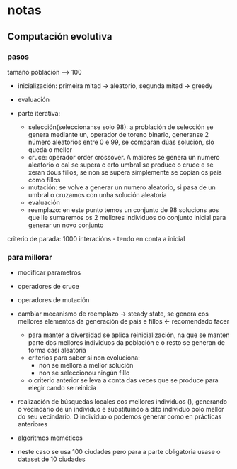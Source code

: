 # notas

## Computación evolutiva

### pasos

tamaño población --> 100

- inicialización: primeira mitad -> aleatorio, segunda mitad -> greedy
- evaluación
- parte iterativa:

    - selección(seleccionanse solo 98): a problación de selección se genera mediante un, operador de toreno binario, generanse 2 número aleatorios entre 0 e 99, se comparan dúas solución, slo queda o mellor
    - cruce: operador order crossover. A maiores se genera un numero aleatorio o cal se supera c erto umbral se produce o cruce e se xeran dous fillos, se non se supera simplemente se copian os pais como fillos
    - mutación: se volve a generar un numero aleatorio, si pasa de  un umbral o cruzamos con unha solución aleatoria
    - evaluación
    - reemplazo: en este punto temos un conjunto de 98 solucions aos que lle sumaremos os 2 mellores individuos do conjunto inicial para generar un novo conjunto

criterio de parada: 1000 interacións - tendo en conta a inicial

### para  millorar

- modificar parametros
- operadores de cruce
- operadores de mutación
- cambiar mecanismo de reemplazo -> steady state, se genera cos mellores elementos da generación de pais e fillos <- recomendado facer
    - para manter a diversidad se aplica reinicialización, na que se manten parte dos mellores individuos da población e o resto se generan de forma casi aleatoria
    - criterios para saber si non evoluciona:
        - non se mellora a mellor solución
        - non se seleccionou ningún fillo
    - o criterio anterior se leva a conta das veces que se produce para elegir cando se reinicia
- realización de búsquedas locales cos mellores individuos (), generando o vecindario de un individuo e substituindo a dito individuo polo mellor do seu vecindario. O individuo o podemos generar como en prácticas anteriores

- algoritmos meméticos

- neste caso se usa 100 ciudades pero para a parte obligatoria usase o dataset de 10 ciudades